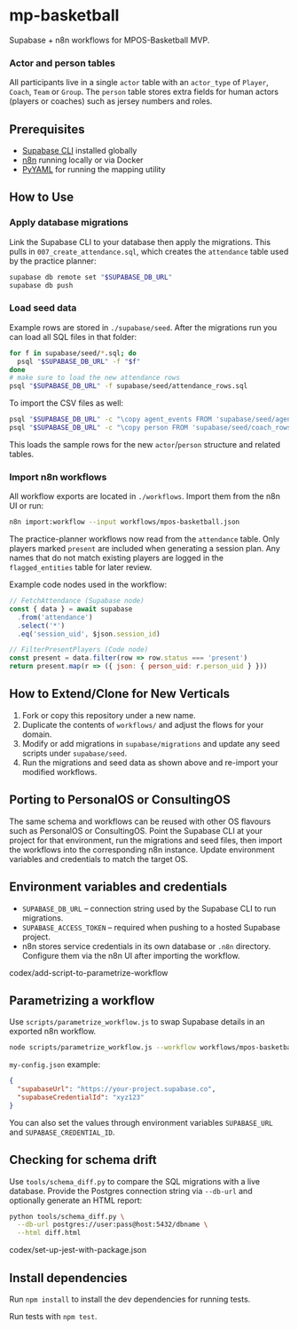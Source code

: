 # mp-basketball

Supabase + n8n workflows for MPOS-Basketball MVP.

### Actor and person tables

All participants live in a single `actor` table with an `actor_type` of `Player`,
`Coach`, `Team` or `Group`. The `person` table stores extra fields for human
actors (players or coaches) such as jersey numbers and roles.

## Prerequisites

- [Supabase CLI](https://supabase.com/docs/guides/cli) installed globally
- [n8n](https://n8n.io/) running locally or via Docker
- [PyYAML](https://pyyaml.org/) for running the mapping utility

## How to Use

### Apply database migrations

Link the Supabase CLI to your database then apply the migrations. This pulls in
`007_create_attendance.sql`, which creates the `attendance` table used by the
practice planner:

```bash
supabase db remote set "$SUPABASE_DB_URL"
supabase db push
```

### Load seed data

Example rows are stored in `./supabase/seed`. After the migrations run you can load all SQL files in that folder:

```bash
for f in supabase/seed/*.sql; do
  psql "$SUPABASE_DB_URL" -f "$f"
done
# make sure to load the new attendance rows
psql "$SUPABASE_DB_URL" -f supabase/seed/attendance_rows.sql
```

To import the CSV files as well:

```bash
psql "$SUPABASE_DB_URL" -c "\copy agent_events FROM 'supabase/seed/agent_events_rows.csv' CSV HEADER"
psql "$SUPABASE_DB_URL" -c "\copy person FROM 'supabase/seed/coach_rows.csv' CSV HEADER"
```

This loads the sample rows for the new `actor`/`person` structure and related tables.

### Import n8n workflows

All workflow exports are located in `./workflows`. Import them from the n8n UI or run:

```bash
n8n import:workflow --input workflows/mpos-basketball.json
```

The practice-planner workflows now read from the `attendance` table. Only players
marked `present` are included when generating a session plan. Any names that do
not match existing players are logged in the `flagged_entities` table for later
review.

Example code nodes used in the workflow:

```javascript
// FetchAttendance (Supabase node)
const { data } = await supabase
  .from('attendance')
  .select('*')
  .eq('session_uid', $json.session_id)

// FilterPresentPlayers (Code node)
const present = data.filter(row => row.status === 'present')
return present.map(r => ({ json: { person_uid: r.person_uid } }))
```

## How to Extend/Clone for New Verticals

1. Fork or copy this repository under a new name.
2. Duplicate the contents of `workflows/` and adjust the flows for your domain.
3. Modify or add migrations in `supabase/migrations` and update any seed scripts under `supabase/seed`.
4. Run the migrations and seed data as shown above and re-import your modified workflows.

## Porting to PersonalOS or ConsultingOS

The same schema and workflows can be reused with other OS flavours such as PersonalOS or ConsultingOS. Point the Supabase CLI at your project for that environment, run the migrations and seed files, then import the workflows into the corresponding n8n instance. Update environment variables and credentials to match the target OS.

## Environment variables and credentials

- `SUPABASE_DB_URL` – connection string used by the Supabase CLI to run migrations.
- `SUPABASE_ACCESS_TOKEN` – required when pushing to a hosted Supabase project.
- n8n stores service credentials in its own database or `.n8n` directory. Configure them via the n8n UI after importing the workflow.


codex/add-script-to-parametrize-workflow
## Parametrizing a workflow

Use `scripts/parametrize_workflow.js` to swap Supabase details in an exported n8n workflow.

```bash
node scripts/parametrize_workflow.js --workflow workflows/mpos-basketball.json --config my-config.json --output import.json
```

`my-config.json` example:

```json
{
  "supabaseUrl": "https://your-project.supabase.co",
  "supabaseCredentialId": "xyz123"
}
```

You can also set the values through environment variables `SUPABASE_URL` and `SUPABASE_CREDENTIAL_ID`.



## Checking for schema drift

Use `tools/schema_diff.py` to compare the SQL migrations with a live database.
Provide the Postgres connection string via `--db-url` and optionally generate an
HTML report:

```bash
python tools/schema_diff.py \
  --db-url postgres://user:pass@host:5432/dbname \
  --html diff.html
```

codex/set-up-jest-with-package.json
## Install dependencies

Run `npm install` to install the dev dependencies for running tests.

Run tests with `npm test`.
